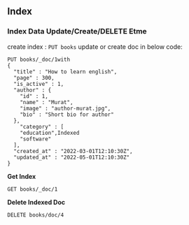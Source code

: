 ## Index

### Index Data Update/Create/DELETE  Etme

create index : `PUT books`
update or create doc in below code:
```
PUT books/_doc/1with
{
  "title" : "How to learn english",
  "page" : 300,
  "is_active" : 1,
  "author" : {
    "id" : 1,
    "name" : "Murat",
    "image" : "author-murat.jpg",
    "bio" : "Short bio for author"
  },
    "category" : [
    "education",Indexed
    "software"
  ],
  "created_at" : "2022-03-01T12:10:30Z",
  "updated_at" : "2022-05-01T12:10:30Z"
}
```

**Get Index**
```
GET books/_doc/1
```
**Delete Indexed Doc**

```
DELETE books/doc/4
```
